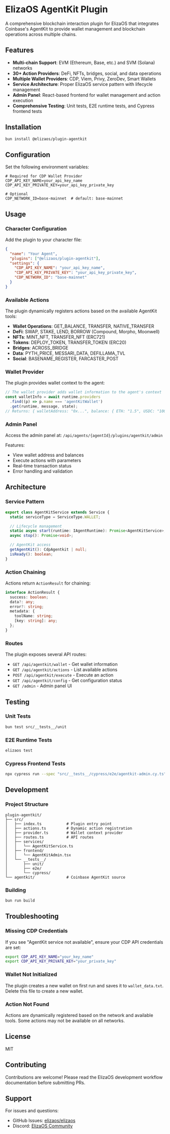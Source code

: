 # ElizaOS AgentKit Plugin

A comprehensive blockchain interaction plugin for ElizaOS that integrates
Coinbase's AgentKit to provide wallet management and blockchain operations
across multiple chains.

## Features

- **Multi-chain Support**: EVM (Ethereum, Base, etc.) and SVM (Solana) networks
- **30+ Action Providers**: DeFi, NFTs, bridges, social, and data operations
- **Multiple Wallet Providers**: CDP, Viem, Privy, ZeroDev, Smart Wallets
- **Service Architecture**: Proper ElizaOS service pattern with lifecycle
  management
- **Admin Panel**: React-based frontend for wallet management and action
  execution
- **Comprehensive Testing**: Unit tests, E2E runtime tests, and Cypress frontend
  tests

## Installation

```bash
bun install @elizaos/plugin-agentkit
```

## Configuration

Set the following environment variables:

```env
# Required for CDP Wallet Provider
CDP_API_KEY_NAME=your_api_key_name
CDP_API_KEY_PRIVATE_KEY=your_api_key_private_key

# Optional
CDP_NETWORK_ID=base-mainnet  # default: base-mainnet
```

## Usage

### Character Configuration

Add the plugin to your character file:

```json
{
  "name": "Your Agent",
  "plugins": ["@elizaos/plugin-agentkit"],
  "settings": {
    "CDP_API_KEY_NAME": "your_api_key_name",
    "CDP_API_KEY_PRIVATE_KEY": "your_api_key_private_key",
    "CDP_NETWORK_ID": "base-mainnet"
  }
}
```

### Available Actions

The plugin dynamically registers actions based on the available AgentKit tools:

- **Wallet Operations**: GET_BALANCE, TRANSFER, NATIVE_TRANSFER
- **DeFi**: SWAP, STAKE, LEND, BORROW (Compound, Morpho, Moonwell)
- **NFTs**: MINT_NFT, TRANSFER_NFT (ERC721)
- **Tokens**: DEPLOY_TOKEN, TRANSFER_TOKEN (ERC20)
- **Bridges**: ACROSS_BRIDGE
- **Data**: PYTH_PRICE, MESSARI_DATA, DEFILLAMA_TVL
- **Social**: BASENAME_REGISTER, FARCASTER_POST

### Wallet Provider

The plugin provides wallet context to the agent:

```typescript
// The wallet provider adds wallet information to the agent's context
const walletInfo = await runtime.providers
  .find((p) => p.name === 'agentKitWallet')
  .get(runtime, message, state);
// Returns: { walletAddress: "0x...", balance: { ETH: "1.5", USDC: "1000" } }
```

### Admin Panel

Access the admin panel at: `/api/agents/{agentId}/plugins/agentkit/admin`

Features:

- View wallet address and balances
- Execute actions with parameters
- Real-time transaction status
- Error handling and validation

## Architecture

### Service Pattern

```typescript
export class AgentKitService extends Service {
  static serviceType = ServiceType.WALLET;

  // Lifecycle management
  static async start(runtime: IAgentRuntime): Promise<AgentKitService>;
  async stop(): Promise<void>;

  // AgentKit access
  getAgentKit(): CdpAgentkit | null;
  isReady(): boolean;
}
```

### Action Chaining

Actions return `ActionResult` for chaining:

```typescript
interface ActionResult {
  success: boolean;
  data?: any;
  error?: string;
  metadata: {
    toolName: string;
    [key: string]: any;
  };
}
```

### Routes

The plugin exposes several API routes:

- `GET /api/agentkit/wallet` - Get wallet information
- `GET /api/agentkit/actions` - List available actions
- `POST /api/agentkit/execute` - Execute an action
- `GET /api/agentkit/config` - Get configuration status
- `GET /admin` - Admin panel UI

## Testing

### Unit Tests

```bash
bun test src/__tests__/unit
```

### E2E Runtime Tests

```bash
elizaos test
```

### Cypress Frontend Tests

```bash
npx cypress run --spec "src/__tests__/cypress/e2e/agentkit-admin.cy.ts"
```

## Development

### Project Structure

```
plugin-agentkit/
├── src/
│   ├── index.ts           # Plugin entry point
│   ├── actions.ts         # Dynamic action registration
│   ├── provider.ts        # Wallet context provider
│   ├── routes.ts          # API routes
│   ├── services/
│   │   └── AgentKitService.ts
│   ├── frontend/
│   │   └── AgentKitAdmin.tsx
│   └── __tests__/
│       ├── unit/
│       ├── e2e/
│       └── cypress/
└── agentkit/              # Coinbase AgentKit source
```

### Building

```bash
bun run build
```

## Troubleshooting

### Missing CDP Credentials

If you see "AgentKit service not available", ensure your CDP API credentials are
set:

```bash
export CDP_API_KEY_NAME="your_key_name"
export CDP_API_KEY_PRIVATE_KEY="your_private_key"
```

### Wallet Not Initialized

The plugin creates a new wallet on first run and saves it to `wallet_data.txt`.
Delete this file to create a new wallet.

### Action Not Found

Actions are dynamically registered based on the network and available tools.
Some actions may not be available on all networks.

## License

MIT

## Contributing

Contributions are welcome! Please read the ElizaOS development workflow
documentation before submitting PRs.

## Support

For issues and questions:

- GitHub Issues: [elizaos/elizaos](https://github.com/elizaos/elizaos/issues)
- Discord: [ElizaOS Community](https://discord.gg/elizaos)
